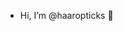 - Hi, I’m @haaropticks 👋

<!---
haaropticks/haaropticks is a ✨ special ✨ repository because its `README.md` (this file) appears on your GitHub profile.
You can click the Preview link to take a look at your changes.
--->
